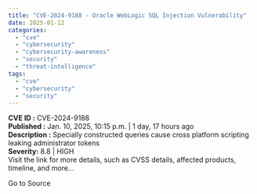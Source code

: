 ```yaml
---
title: "CVE-2024-9188 - Oracle WebLogic SQL Injection Vulnerability"
date: 2025-01-12
categories: 
  - "cve"
  - "cybersecurity"
  - "cybersecurity-awareness"
  - "security"
  - "threat-intelligence"
tags: 
  - "cve"
  - "cybersecurity"
  - "security"
---
```


**CVE ID :** CVE-2024-9188  
**Published :** Jan. 10, 2025, 10:15 p.m. | 1 day, 17 hours ago  
**Description :** Specially constructed queries cause cross platform scripting leaking administrator tokens  
**Severity:** 8.8 | HIGH  
Visit the link for more details, such as CVSS details, affected products, timeline, and more...

Go to Source
